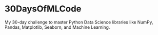 # 30DaysOfMLCode
My 30-day challenge to master Python Data Science libraries like NumPy, Pandas, Matplotlib, Seaborn, and Machine Learning.
